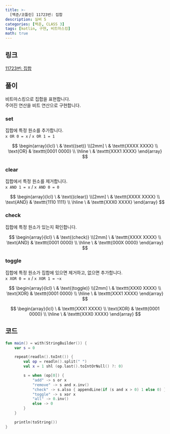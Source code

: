 ```yaml
---
title: >-
  [백준/코틀린] 11723번: 집합
description: 실버 5
categories: [백준, CLASS 3]
tags: [kotlin, 구현, 비트마스킹]
math: true
---
```


## 링크
[11723번: 집합](https://www.acmicpc.net/problem/11723)

## 풀이
비트마스킹으로 집합을 표현합니다.\
주어진 연산을 비트 연산으로 구현합니다.

### set
집합에 특정 원소를 추가합니다.\
`x OR 0 = x` / `x OR 1 = 1`

$$
\begin{array}{lcl}
\ & \text{(set)} \\[2mm]
\ & \texttt{XXXX XXXX} \\
\text{OR} & \texttt{0001 0000} \\
\hline
\ & \texttt{XXX1 XXXX}
\end{array}
$$

### clear
집합에서 특정 원소를 제거합니다.\
`x AND 1 = x` / `x AND 0 = 0`

$$
\begin{array}{lcl}
\ & \text{(clear)} \\[2mm]
\ & \texttt{XXXX XXXX} \\
\text{AND} & \texttt{1110 1111} \\
\hline
\ & \texttt{XXX0 XXXX}
\end{array}
$$

### check
집합에 특정 원소가 있는지 확인합니다.

$$
\begin{array}{lcl}
\ & \text{(check)} \\[2mm]
\ & \texttt{XXXX XXXX} \\
\text{AND} & \texttt{0001 0000} \\
\hline
\ & \texttt{000X 0000}
\end{array}
$$

### toggle
집합에 특정 원소가 집합에 있으면 제거하고, 없으면 추가합니다.\
`x XOR 0 = x` / `x XOR 1 = ~x`

$$
\begin{array}{lcl}
\ & \text{(toggle)} \\[2mm]
\ & \texttt{XXX0 XXXX} \\
\text{XOR} & \texttt{0001 0000} \\
\hline
\ & \texttt{XXX1 XXXX}
\end{array}
$$

$$
\begin{array}{lcl}
\ & \texttt{XXX1 XXXX} \\
\text{XOR} & \texttt{0001 0000} \\
\hline
\ & \texttt{XXX0 XXXX}
\end{array}
$$



## 코드
```kotlin
fun main() = with(StringBuilder()) {
    var s = 0

    repeat(readln().toInt()) {
        val op = readln().split(" ")
        val x = 1 shl (op.last().toIntOrNull() ?: 0)

        s = when (op[0]) {
            "add" -> s or x
            "remove" -> s and x.inv()
            "check" -> s.also { appendLine(if (s and x > 0) 1 else 0) }
            "toggle" -> s xor x
            "all" -> 0.inv()
            else -> 0
        }
    }

    println(toString())
}

```
